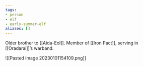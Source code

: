 ```yaml
---
tags:
- person
- elf
- early-summer-elf
aliases: []
---
```


Older brother to [[Aida-Eol]].
Member of [[Iron Pact]], serving in [[Oradarai]]’s warband.

![[Pasted image 20230101154109.png]]